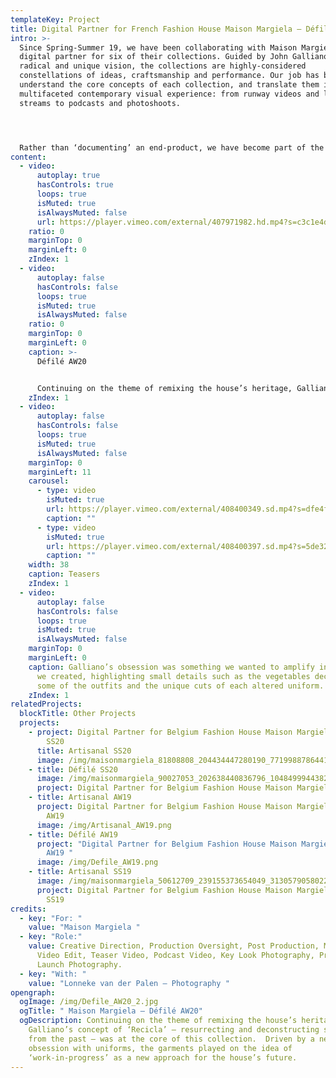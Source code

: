 ```yaml
---
templateKey: Project
title: Digital Partner for French Fashion House Maison Margiela – Défilé AW20
intro: >-
  Since Spring-Summer 19, we have been collaborating with Maison Margiela as a
  digital partner for six of their collections. Guided by John Galliano’s
  radical and unique vision, the collections are highly-considered
  constellations of ideas, craftsmanship and performance. Our job has been to
  understand the core concepts of each collection, and translate them into a
  multifaceted contemporary visual experience: from runway videos and live show
  streams to podcasts and photoshoots.




  Rather than ‘documenting’ an end-product, we have become part of the making-process itself. Drawing on the maison’s craft-based approach, we have come up with tailor-made formats and visual communication strategies that respond to the specific themes and language of each season. Building new forms that work alongside Galliano’s avant-garde thought-process, the digital universes we have created are an extension of the collection, rather than a documentation of it.
content:
  - video:
      autoplay: true
      hasControls: true
      loops: true
      isMuted: true
      isAlwaysMuted: false
      url: https://player.vimeo.com/external/407971982.hd.mp4?s=c3c1e4d1c95ec22e70dfd4f2338715b59ffb8148&profile_id=175
    ratio: 0
    marginTop: 0
    marginLeft: 0
    zIndex: 1
  - video:
      autoplay: false
      hasControls: false
      loops: true
      isMuted: true
      isAlwaysMuted: false
    ratio: 0
    marginTop: 0
    marginLeft: 0
    caption: >-
      Défilé AW20


      Continuing on the theme of remixing the house’s heritage, Galliano’s concept of ‘Recicla’ – resurrecting and deconstructing shapes from the past – was at the core of this collection. Driven by a new obsession with uniforms, the garments played on the idea of ‘work-in-progress’ as a new approach for the house’s future.
    zIndex: 1
  - video:
      autoplay: false
      hasControls: false
      loops: true
      isMuted: true
      isAlwaysMuted: false
    marginTop: 0
    marginLeft: 11
    carousel:
      - type: video
        isMuted: true
        url: https://player.vimeo.com/external/408400349.sd.mp4?s=dfe4fdec6491f6e166ddd1ea7ab0de4b9c7de5bc&profile_id=165
        caption: ""
      - type: video
        isMuted: true
        url: https://player.vimeo.com/external/408400397.sd.mp4?s=5de32129668f701c31a4076d4cfed459f2c58998&profile_id=165
        caption: ""
    width: 38
    caption: Teasers
    zIndex: 1
  - video:
      autoplay: false
      hasControls: false
      loops: true
      isMuted: true
      isAlwaysMuted: false
    marginTop: 0
    marginLeft: 0
    caption: Galliano’s obsession was something we wanted to amplify in the assets
      we created, highlighting small details such as the vegetables decorating
      some of the outfits and the unique cuts of each altered uniform.
    zIndex: 1
relatedProjects:
  blockTitle: Other Projects
  projects:
    - project: Digital Partner for Belgium Fashion House Maison Margiela – Artisanal
        SS20
      title: Artisanal SS20
      image: /img/maisonmargiela_81808808_204434447280190_7719988786441022934_n.jpg
    - title: Défilé SS20
      image: /img/maisonmargiela_90027053_202638440836796_1048499944382231102_n.jpg
      project: Digital Partner for Belgium Fashion House Maison Margiela – Défilé SS20
    - title: Artisanal AW19
      project: Digital Partner for Belgium Fashion House Maison Margiela – Artisanal
        AW19
      image: /img/Artisanal_AW19.png
    - title: Défilé AW19
      project: "Digital Partner for Belgium Fashion House Maison Margiela – Défilé
        AW19 "
      image: /img/Defile_AW19.png
    - title: Artisanal SS19
      image: /img/maisonmargiela_50612709_239155373654049_3130579058022923543_n.jpg
      project: Digital Partner for Belgium Fashion House Maison Margiela – Artisanal
        SS19
credits:
  - key: "For: "
    value: "Maison Margiela "
  - key: "Role:"
    value: Creative Direction, Production Oversight, Post Production, Main Show
      Video Edit, Teaser Video, Podcast Video, Key Look Photography, Product
      Launch Photography.
  - key: "With: "
    value: "Lonneke van der Palen – Photography "
opengraph:
  ogImage: /img/Defile_AW20_2.jpg
  ogTitle: " Maison Margiela – Défilé AW20"
  ogDescription: Continuing on the theme of remixing the house’s heritage,
    Galliano’s concept of ‘Recicla’ – resurrecting and deconstructing shapes
    from the past – was at the core of this collection.  Driven by a new
    obsession with uniforms, the garments played on the idea of
    ‘work-in-progress’ as a new approach for the house’s future.
---
```

